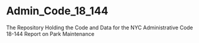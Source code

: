 # Admin_Code_18_144
The Repository Holding the Code and Data for the NYC Administrative Code 18-144 Report on Park Maintenance
